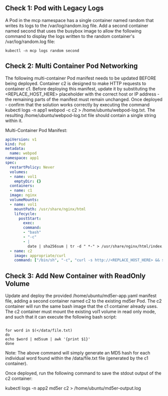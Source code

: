 ## Check 1: Pod with Legacy Logs

A Pod in the mcp namespace has a single container named random that writes its logs to the /var/log/random.log file. 
Add a second container named second that uses the busybox image to allow the following command to display the logs written to the random container's /var/log/random.log file:

```kubectl -n mcp logs random second```

## Check 2: Multi Container Pod Networking

The following multi-container Pod manifest needs to be updated BEFORE being deployed. Container c2 is designed to make HTTP requests to container c1. Before deploying this manifest, update it by substituting the <REPLACE_HOST_HERE> placeholder with the correct host or IP address - the remaining parts of the manifest must remain unchanged. Once deployed - confirm that the solution works correctly by executing the command kubectl logs -n app1 webpod -c c2 > /home/ubuntu/webpod-log.txt. The resulting /home/ubuntu/webpod-log.txt file should contain a single string within it.

Multi-Container Pod Manifest:
```yaml
apiVersion: v1
kind: Pod
metadata:
  name: webpod
namespace: app1
spec:
  restartPolicy: Never
  volumes:
  - name: vol1
    emptyDir: {}
  containers:
  - name: c1
  image: nginx
  volumeMounts:
  - name: vol1
    mountPath: /usr/share/nginx/html
    lifecycle:
      postStart:
        exec:
        command:
        - "bash"
        - "-c"
        - |
          date | sha256sum | tr -d " *-" > /usr/share/nginx/html/index.html
  - name: c2
    image: appropriate/curl
    command: ["/bin/sh", "-c", "curl -s http://<REPLACE_HOST_HERE> && sleep 3600"]
```

## Check 3: Add New Container with ReadOnly Volume

Update and deploy the provided /home/ubuntu/md5er-app.yaml manifest file, adding a second container named c2 to the existing md5er Pod. 
The c2 container will run the same bash image that the c1 container already uses. The c2 container must mount the existing vol1 volume in read only mode, and such that it can execute the following bash script:

```shell

for word in $(</data/file.txt)
do
echo $word | md5sum | awk '{print $1}'
done
```
Note: The above command will simply generate an MD5 hash for each individual word found within the /data/file.txt file (generated by the c1 container).

Once deployed, run the following command to save the stdout output of the c2 container:

kubectl logs -n app2 md5er c2 > /home/ubuntu/md5er-output.log
